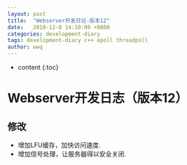 ```yaml
---
layout: post
title:  "Webserver开发日记-版本12"
date:   2018-12-8 14:10:00 +0800
categories: development-diary
tags: development-diary c++ epoll threadpoll
author: wwq
---
```


* content
{:toc}

Webserver开发日志（版本12）
====

修改
----
* 增加LFU缓存，加快访问速度.
* 增加信号处理，让服务器得以安全关闭.



